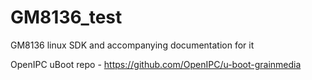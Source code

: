 # GM8136_test
GM8136 linux SDK and accompanying documentation for it

OpenIPC uBoot repo - https://github.com/OpenIPC/u-boot-grainmedia
